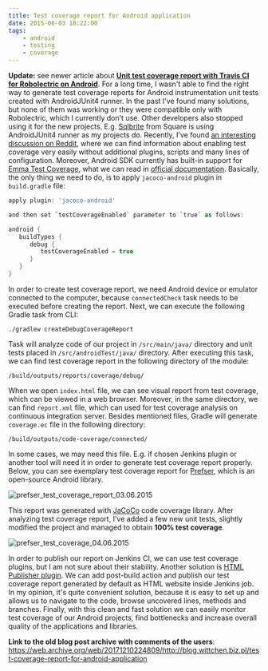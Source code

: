 ```yaml
---
title: Test coverage report for Android application
date: 2015-06-03 18:22:00
tags:
	- android
	- testing
	- coverage
---
```


**Update:** see newer article about [**Unit test coverage report with Travis CI for Robolectric on Android**](/2017/03/19/unit-test-coverage-report-with-travis-ci-for-robolectric-on-android/). For a long time, I wasn't able to find the right way to generate test coverage reports for Android instrumentation unit tests created with AndroidJUnit4 runner. In the past I've found many solutions, but none of them was working or they were compatible only with Robolectric, which I currently don't use. Other developers also stopped using it for the new projects. E.g. [Sqlbrite](https://github.com/square/sqlbrite) from Square is using AndroidJUnit4 runner as my projects do. Recently, I've found [an interesting discussion on Reddit](http://www.reddit.com/r/androiddev/comments/2v1n2u/code_coverage_in_android_studio/), where we can find information about enabling test coverage very easily without additional plugins, scripts and many lines of configuration. Moreover, Android SDK currently has built-in support for [Emma Test Coverage](http://emma.sourceforge.net/), what we can read in [official documentation](http://developer.android.com/reference/android/test/InstrumentationTestRunner.html). Basically, the only thing we need to do, is to apply `jacoco-android` plugin in `build.gradle` file:


```gradle
apply plugin: 'jacoco-android'

and then set `testCoverageEnabled` parameter to `true` as follows:

android {
   buildTypes {
      debug {
         testCoverageEnabled = true
      }
   }
}
```

In order to create test coverage report, we need Android device or emulator connected to the computer, because `connectedCheck` task needs to be executed before creating the report. Next, we can execute the following Gradle task from CLI:

```
./gradlew createDebugCoverageReport
```

Task will analyze code of our project in `/src/main/java/` directory and unit tests placed in `/src/androidTest/java/` directory. After executing this task, we can find test coverage report in the following directory of the module:

```
/build/outputs/reports/coverage/debug/
```

When we open `index.html` file, we can see visual report from test coverage, which can be viewed in a web browser. Moreover, in the same directory, we can find `report.xml` file, which can used for test coverage analysis on continuous integration server. Besides mentioned files, Gradle will generate `coverage.ec` file in the following directory:

```
/build/outputs/code-coverage/connected/
```

In some cases, we may need this file. E.g. if chosen Jenkins plugin or another tool will need it in order to generate test coverage report properly. Below, you can see exemplary test coverage report for [Prefser](https://github.com/pwittchen/prefser), which is an open-source Android library. 

![prefser_test_coverage_report_03.06.2015](/images/posts/2015/test-coverage/prefser_test_coverage_report_03.06.2015.png)

This report was generated with [JaCoCo](http://www.eclemma.org/jacoco/) code coverage library. After analyzing test coverage report, I've added a few new unit tests, slightly modified the project and managed to obtain **100% test coverage**. 

![prefser_test_coverage_04.06.2015](/images/posts/2015/test-coverage/prefser_test_coverage_04.06.2015.png)

In order to publish our report on Jenkins CI, we can use test coverage plugins, but I am not sure about their stability. Another solution is [HTML Publisher plugin](https://wiki.jenkins-ci.org/display/JENKINS/HTML+Publisher+Plugin). We can add post-build action and publish our test coverage report generated by default as HTML website inside Jenkins job. In my opinion, it's quite convenient solution, because it is easy to set up and allows us to navigate to the code, browse uncovered lines, methods and branches. Finally, with this clean and fast solution we can easily monitor test coverage of our Android projects, find bottlenecks and increase overall quality of the applications and libraries.

**Link to the old blog post archive with comments of the users**: https://web.archive.org/web/20171210224809/http://blog.wittchen.biz.pl/test-coverage-report-for-android-application
